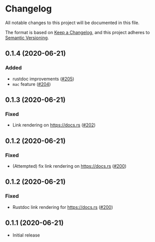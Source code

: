 # Changelog

All notable changes to this project will be documented in this file.

The format is based on [Keep a Changelog](https://keepachangelog.com/en/1.0.0/),
and this project adheres to [Semantic Versioning](https://semver.org/spec/v2.0.0.html).

## 0.1.4 (2020-06-21)
### Added
- rustdoc improvements ([#205])
- `mac` feature ([#204])

[#205]: https://github.com/RustCrypto/traits/pull/205
[#204]: https://github.com/RustCrypto/traits/pull/204

## 0.1.3 (2020-06-21)
### Fixed
- Link rendering on https://docs.rs ([#202]) 

[#202]: https://github.com/RustCrypto/traits/pull/202

## 0.1.2 (2020-06-21)
### Fixed
- (Attempted) fix link rendering on https://docs.rs ([#200]) 

[#200]: https://github.com/RustCrypto/traits/pull/200

## 0.1.2 (2020-06-21)
### Fixed
- Rustdoc link rendering for https://docs.rs ([#200]) 

[#200]: https://github.com/RustCrypto/traits/pull/200

## 0.1.1 (2020-06-21)
- Initial release
